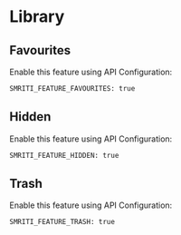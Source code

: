 # Library

## Favourites
Enable this feature using API Configuration:
```bash
SMRITI_FEATURE_FAVOURITES: true
```

## Hidden
Enable this feature using API Configuration:
```bash
SMRITI_FEATURE_HIDDEN: true
```

## Trash
Enable this feature using API Configuration:
```bash
SMRITI_FEATURE_TRASH: true
```